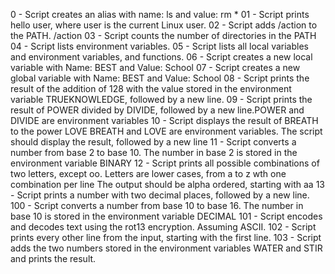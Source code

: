 0 - Script creates an alias with name: ls and value: rm *
01 - Script prints hello user, where user is the current Linux user.
02 - Script adds /action to the PATH. /action
03 - Script counts the number of directories in the PATH
04 - Script lists environment variables.
05 - Script lists all local variables and environment variables, and functions.
06 - Script creates a new local variable with Name: BEST and Value: School
07 - Script creates a new global variable with Name: BEST and Value: School
08 - Script prints the result of the addition of 128 with the value stored in the environment variable TRUEKNOWLEDGE, followed by a new line.
09 - Script prints the result of POWER divided by DIVIDE, followed by a new line.POWER and DIVIDE are environment variables
10 - Script displays the result of BREATH to the power LOVE
BREATH and LOVE are environment variables. The script should display the result, followed by a new line
11 - Script converts a number from base 2 to base 10. The number in base 2 is stored in the environment variable BINARY
12 - Script prints all possible combinations of two letters, except oo. Letters are lower cases, from a to z wth one combination per line
The output should be alpha ordered, starting with aa
13 - Script prints a number with two decimal places, followed by a new line.
100 - Script converts a number from base 10 to base 16. The number in base 10 is stored in the environment variable DECIMAL
101 - Script encodes and decodes text using the rot13 encryption. Assuming ASCII.
102 - Script prints every other line from the input, starting with the first line.
103 - Script adds the two numbers stored in the environment variables WATER and STIR and prints the result.